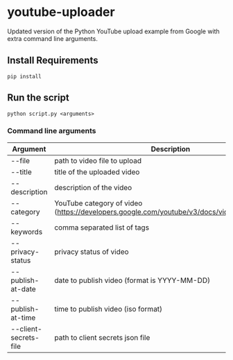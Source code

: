 # youtube-uploader
Updated version of the Python YouTube upload example from Google with extra command line arguments.

## Install Requirements

`pip install`

## Run the script

`python script.py <arguments>`

### Command line arguments

| Argument | Description | Required | Default |
|----------|-------------|----------|---------|
| --file | path to video file to upload | true | N/A |
| --title | title of the uploaded video | false | Test Title |
| --description | description of the video | false | Test Description |
| --category | YouTube category of video (https://developers.google.com/youtube/v3/docs/videoCategories/list) | false | 22 |
| --keywords | comma separated list of tags | false | |
| --privacy-status | privacy status of video | false | public |
| --publish-at-date | date to publish video (format is YYYY-MM-DD) | false | |
| --publish-at-time | time to publish video (iso format) | false | |
| --client-secrets-file | path to client secrets json file | false | `youtube-uploader-client-credentials.json` |